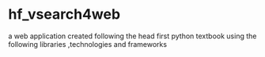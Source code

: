 # hf_vsearch4web
a web application created following the head first python textbook
using the following libraries ,technologies and frameworks
